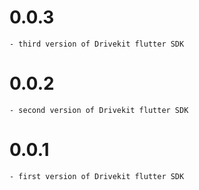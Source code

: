 # 0.0.3

    - third version of Drivekit flutter SDK

# 0.0.2

    - second version of Drivekit flutter SDK

# 0.0.1

    - first version of Drivekit flutter SDK
